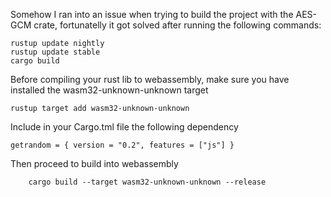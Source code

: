 Somehow I ran into an issue when trying to build the project with the AES-GCM crate, 
fortunatelly it got solved after running the following commands:

```console
rustup update nightly
rustup update stable
cargo build
```

Before compiling your rust lib to webassembly, make sure you have installed the wasm32-unknown-unknown target

```console
rustup target add wasm32-unknown-unknown
```

Include in your Cargo.tml file the following dependency

```console
getrandom = { version = "0.2", features = ["js"] }
```

Then proceed to build into webassembly

```console
    cargo build --target wasm32-unknown-unknown --release
```